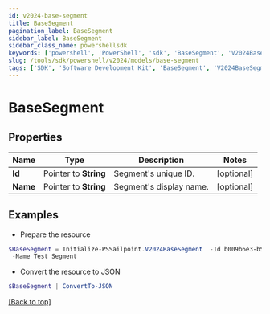 ```yaml
---
id: v2024-base-segment
title: BaseSegment
pagination_label: BaseSegment
sidebar_label: BaseSegment
sidebar_class_name: powershellsdk
keywords: ['powershell', 'PowerShell', 'sdk', 'BaseSegment', 'V2024BaseSegment'] 
slug: /tools/sdk/powershell/v2024/models/base-segment
tags: ['SDK', 'Software Development Kit', 'BaseSegment', 'V2024BaseSegment']
---
```



# BaseSegment

## Properties

Name | Type | Description | Notes
------------ | ------------- | ------------- | -------------
**Id** |  Pointer to **String** | Segment's unique ID. | [optional] 
**Name** |  Pointer to **String** | Segment's display name. | [optional] 

## Examples

- Prepare the resource
```powershell
$BaseSegment = Initialize-PSSailpoint.V2024BaseSegment  -Id b009b6e3-b56d-41d9-8735-cb532ea0b017 `
 -Name Test Segment
```

- Convert the resource to JSON
```powershell
$BaseSegment | ConvertTo-JSON
```


[[Back to top]](#) 

